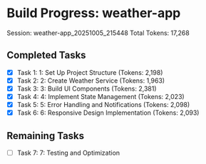 # Build Progress: weather-app
Session: weather-app_20251005_215448
Total Tokens: 17,268

## Completed Tasks
- [x] Task 1: 1: Set Up Project Structure (Tokens: 2,198)
- [x] Task 2: 2: Create Weather Service (Tokens: 1,963)
- [x] Task 3: 3: Build UI Components (Tokens: 2,381)
- [x] Task 4: 4: Implement State Management (Tokens: 2,023)
- [x] Task 5: 5: Error Handling and Notifications (Tokens: 2,098)
- [x] Task 6: 6: Responsive Design Implementation (Tokens: 2,093)

## Remaining Tasks
- [ ] Task 7: 7: Testing and Optimization
